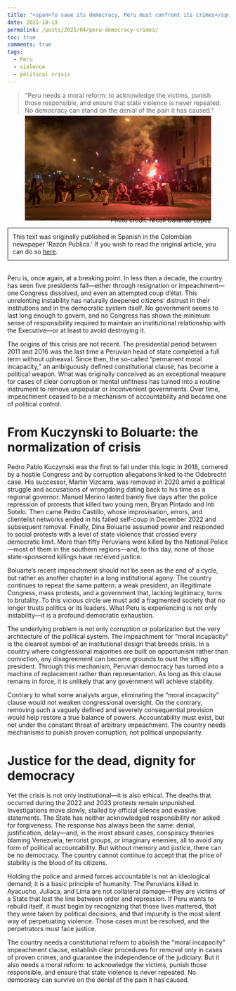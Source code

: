 ```yaml
---
title: "<span>To save its democracy, Peru must confront its crimes</span>"
date: 2025-10-19
permalink: /posts/2025/04/peru-democracy-crimes/
toc: true
comments: true
tags:
  - Peru
  - violence
  - political crisis
---
```

> "Peru needs a moral reform: to acknowledge the victims, punish those responsible, and ensure that state violence is never repeated. No democracy can stand on the denial of the pain it has caused."

<div style="text-align: center;">
  <figure style="display: inline-block; text-align: center; margin-top: -10px;">
    <img src="/images/protestas-2025.jpg" style="display: block;">
     <figcaption style="margin-top: -10px; text-align: right;">Photo credit: Nicoll Gallardo López</figcaption>
  </figure>
</div>
<div style="border: 2px solid grey; padding: 10px; margin-top: -5px; margin-bottom: 0px;">
This text was originally published in Spanish in the Colombian newspaper 'Razón Pública.' If you wish to read the original article, you can do so <a href="https://razonpublica.com/salvar-la-democracia-peruana-exige-enfrentar-crimenes">here</a>.
</div>
<br>

Peru is, once again, at a breaking point. In less than a decade, the country has seen five presidents fall—either through resignation or impeachment—one Congress dissolved, and even an attempted coup d’état. This unrelenting instability has naturally deepened citizens’ distrust in their institutions and in the democratic system itself. No government seems to last long enough to govern, and no Congress has shown the minimum sense of responsibility required to maintain an institutional relationship with the Executive—or at least to avoid destroying it.

The origins of this crisis are not recent. The presidential period between 2011 and 2016 was the last time a Peruvian head of state completed a full term without upheaval. Since then, the so-called “permanent moral incapacity,” an ambiguously defined constitutional clause, has become a political weapon. What was originally conceived as an exceptional measure for cases of clear corruption or mental unfitness has turned into a routine instrument to remove unpopular or inconvenient governments. Over time, impeachment ceased to be a mechanism of accountability and became one of political control.

# From Kuczynski to Boluarte: the normalization of crisis

Pedro Pablo Kuczynski was the first to fall under this logic in 2018, cornered by a hostile Congress and by corruption allegations linked to the Odebrecht case. His successor, Martín Vizcarra, was removed in 2020 amid a political struggle and accusations of wrongdoing dating back to his time as a regional governor. Manuel Merino lasted barely five days after the police repression of protests that killed two young men, Bryan Pintado and Inti Sotelo. Then came Pedro Castillo, whose improvisation, errors, and clientelist networks ended in his failed self-coup in December 2022 and subsequent removal. Finally, Dina Boluarte assumed power and responded to social protests with a level of state violence that crossed every democratic limit. More than fifty Peruvians were killed by the National Police—most of them in the southern regions—and, to this day, none of those state-sponsored killings have received justice.

Boluarte’s recent impeachment should not be seen as the end of a cycle, but rather as another chapter in a long institutional agony. The country continues to repeat the same pattern: a weak president, an illegitimate Congress, mass protests, and a government that, lacking legitimacy, turns to brutality. To this vicious circle we must add a fragmented society that no longer trusts politics or its leaders. What Peru is experiencing is not only instability—it is a profound democratic exhaustion.

The underlying problem is not only corruption or polarization but the very architecture of the political system. The impeachment for “moral incapacity” is the clearest symbol of an institutional design that breeds crisis. In a country where congressional majorities are built on opportunism rather than conviction, any disagreement can become grounds to oust the sitting president. Through this mechanism, Peruvian democracy has turned into a machine of replacement rather than representation. As long as this clause remains in force, it is unlikely that any government will achieve stability.

Contrary to what some analysts argue, eliminating the “moral incapacity” clause would not weaken congressional oversight. On the contrary, removing such a vaguely defined and severely consequential provision would help restore a true balance of powers. Accountability must exist, but not under the constant threat of arbitrary impeachment. The country needs mechanisms to punish proven corruption, not political unpopularity.

# Justice for the dead, dignity for democracy

Yet the crisis is not only institutional—it is also ethical. The deaths that occurred during the 2022 and 2023 protests remain unpunished. Investigations move slowly, stalled by official silence and evasive statements. The State has neither acknowledged responsibility nor asked for forgiveness. The response has always been the same: denial, justification, delay—and, in the most absurd cases, conspiracy theories blaming Venezuela, terrorist groups, or imaginary enemies, all to avoid any form of political accountability. But without memory and justice, there can be no democracy. The country cannot continue to accept that the price of stability is the blood of its citizens.

Holding the police and armed forces accountable is not an ideological demand; it is a basic principle of humanity. The Peruvians killed in Ayacucho, Juliaca, and Lima are not collateral damage—they are victims of a State that lost the line between order and repression. If Peru wants to rebuild itself, it must begin by recognizing that those lives mattered, that they were taken by political decisions, and that impunity is the most silent way of perpetuating violence. Those cases must be resolved, and the perpetrators must face justice.

The country needs a constitutional reform to abolish the “moral incapacity” impeachment clause, establish clear procedures for removal only in cases of proven crimes, and guarantee the independence of the judiciary. But it also needs a moral reform: to acknowledge the victims, punish those responsible, and ensure that state violence is never repeated. No democracy can survive on the denial of the pain it has caused.

